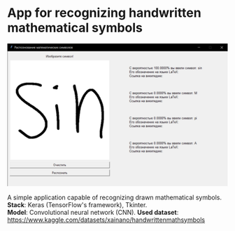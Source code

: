 # App for recognizing handwritten mathematical symbols

![](https://github.com/exmanka/CNN_recognition_math_symbols/blob/main/gui.png?raw=true)

A simple application capable of recognizing drawn mathematical symbols.  
<b>Stack</b>: Keras (TensorFlow's framework), Tkinter.  
<b>Model</b>: Convolutional neural network (CNN).
<b>Used dataset</b>: https://www.kaggle.com/datasets/xainano/handwrittenmathsymbols
